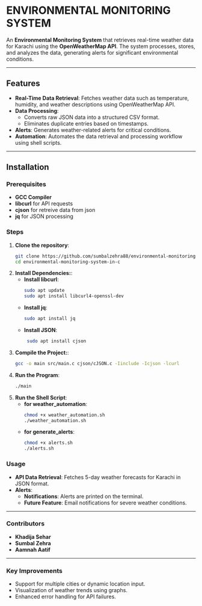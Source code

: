# **ENVIRONMENTAL MONITORING SYSTEM**

An **Environmental Monitoring System** that retrieves real-time weather data for Karachi using the **OpenWeatherMap API**. The system processes, stores, and analyzes the data, generating alerts for significant environmental conditions.

---

## **Features**
- **Real-Time Data Retrieval**: Fetches weather data such as temperature, humidity, and weather descriptions using OpenWeatherMap API.
- **Data Processing**:
  - Converts raw JSON data into a structured CSV format.
  - Eliminates duplicate entries based on timestamps.
- **Alerts**: Generates weather-related alerts for critical conditions.
- **Automation**: Automates the data retrieval and processing workflow using shell scripts.

---

## **Installation**

### **Prerequisites**
- **GCC Compiler**
- **libcurl** for API requests
- **cjson** for retreive data from json
- **jq** for JSON processing

### **Steps**
1. **Clone the repository**:
   ```bash
   git clone https://github.com/sumbalzehra88/environmental-monitoring-system-in-c.git
   cd environmental-monitoring-system-in-c
2. **Install Dependencies:**:
     - **Install libcurl**: 
       ```bash
       sudo apt update
       sudo apt install libcurl4-openssl-dev
     - **Install jq**:
         ```bash
         sudo apt install jq
     - **Install JSON**:
         ```bash
          sudo apt install cjson

3. **Compile the Project:**:
   ```bash
   gcc -o main src/main.c cjson/cJSON.c -Iinclude -Icjson -lcurl
4. **Run the Program**:
   ```bash
   ./main
5. **Run the Shell Script**:
   - **for weather_automation**:
     ```bash
     chmod +x weather_automation.sh
     ./weather_automation.sh
   - **for generate_alerts**:
     ```bash
     chmod +x alerts.sh
     ./alerts.sh
### **Usage**

- **API Data Retrieval**: Fetches 5-day weather forecasts for Karachi in JSON format.
- **Alerts**:
  - **Notifications**: Alerts are printed on the terminal.
  - **Future Feature**: Email notifications for severe weather conditions.

---

### **Contributors**
- **Khadija Sehar**  
- **Sumbal Zehra**  
- **Aamnah Aatif**

---

### **Key Improvements**
- Support for multiple cities or dynamic location input.
- Visualization of weather trends using graphs.
- Enhanced error handling for API failures.
